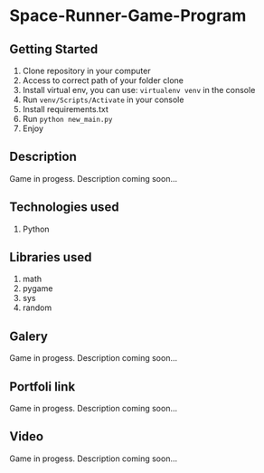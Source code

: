 # Space-Runner-Game-Program

## Getting Started

1. Clone repository in your computer
2. Access to correct path of your folder clone
3. Install virtual env, you can use: `virtualenv venv` in the console
4. Run `venv/Scripts/Activate` in your console
5. Install requirements.txt
6. Run `python new_main.py`
7. Enjoy

## Description

Game in progess. Description coming soon...

## Technologies used

1. Python

## Libraries used

1. math
2. pygame
3. sys
4. random

## Galery

Game in progess. Description coming soon...

## Portfoli link

Game in progess. Description coming soon...

## Video

Game in progess. Description coming soon...
